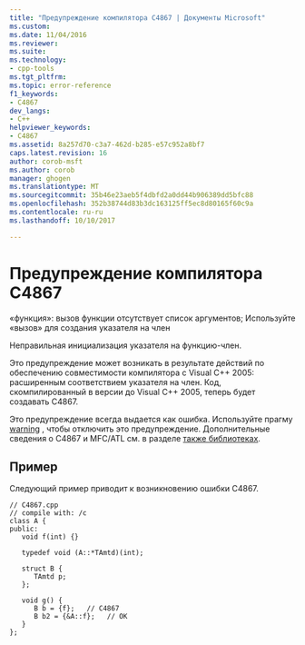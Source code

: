 ```yaml
---
title: "Предупреждение компилятора C4867 | Документы Microsoft"
ms.custom: 
ms.date: 11/04/2016
ms.reviewer: 
ms.suite: 
ms.technology:
- cpp-tools
ms.tgt_pltfrm: 
ms.topic: error-reference
f1_keywords:
- C4867
dev_langs:
- C++
helpviewer_keywords:
- C4867
ms.assetid: 8a257d70-c3a7-462d-b285-e57c952a8bf7
caps.latest.revision: 16
author: corob-msft
ms.author: corob
manager: ghogen
ms.translationtype: MT
ms.sourcegitcommit: 35b46e23aeb5f4dbfd2a0dd44b906389dd5bfc88
ms.openlocfilehash: 352b38744d83b3dc163125ff5ec8d80165f60c9a
ms.contentlocale: ru-ru
ms.lasthandoff: 10/10/2017

---
```

# <a name="compiler-warning-c4867"></a>Предупреждение компилятора C4867
«функция»: вызов функции отсутствует список аргументов; Используйте «вызов» для создания указателя на член  
  
 Неправильная инициализация указателя на функцию-член.  
  
 Это предупреждение может возникать в результате действий по обеспечению совместимости компилятора с Visual C++ 2005: расширенным соответствием указателя на член.  Код, скомпилированный в версии до Visual C++ 2005, теперь будет создавать C4867.  
  
 Это предупреждение всегда выдается как ошибка. Используйте прагму [warning](../../preprocessor/warning.md) , чтобы отключить это предупреждение. Дополнительные сведения о C4867 и MFC/ATL см. в разделе [также библиотеках](../../atl/reference/compiler-options-macros.md#_atl_enable_ptm_warning).  
  
## <a name="example"></a>Пример  
 Следующий пример приводит к возникновению ошибки C4867.  
  
```  
// C4867.cpp  
// compile with: /c  
class A {  
public:  
   void f(int) {}  
  
   typedef void (A::*TAmtd)(int);  
  
   struct B {  
      TAmtd p;  
   };  
  
   void g() {  
      B b = {f};   // C4867  
      B b2 = {&A::f};   // OK  
   }  
};  
```
